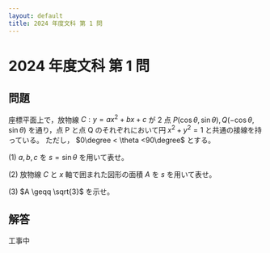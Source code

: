 ```yaml
---
layout: default
title: 2024 年度文科 第 1 問
---
```

# 2024 年度文科 第 1 問
## 問題
座標平面上で，放物線 $C: y = ax^2 + bx + c$ が 2 点 $P(\cos \theta, \sin \theta), Q(-\cos \theta, \sin \theta)$ を通り，点 P と点 Q のそれぞれにおいて円 $x^2 + y^2 = 1$ と共通の接線を持っている。
ただし， $0\degree < \theta <90\degree$ とする。

(1) $a, b, c$ を $s = \sin\theta$ を用いて表せ。

(2) 放物線 $C$ と $x$ 軸で囲まれた図形の面積 $A$ を $s$ を用いて表せ。

(3) $A \geqq \sqrt{3}$ を示せ。

## 解答
工事中
